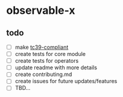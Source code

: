 # observable-x

## todo
- [ ] make [tc39-compliant](https://github.com/tc39/proposal-observable)
- [ ] create tests for core module
- [ ] create tests for operators
- [ ] update readme with more details
- [ ] create contributing.md
- [ ] create issues for future updates/features
- [ ] TBD...
